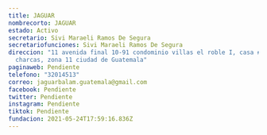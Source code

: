 ```yaml
---
title: JAGUAR
nombrecorto: JAGUAR
estado: Activo
secretario: Sivi Maraeli Ramos De Segura
secretariofunciones: Sivi Maraeli Ramos De Segura
direccion: "11 avenida final 10-91 condominio villas el roble I, casa #6, las
  charcas, zona 11 ciudad de Guatemala"
paginaweb: Pendiente
telefono: "32014513"
correo: jaguarbalam.guatemala@gmail.com
facebook: Pendiente
twitter: Pendiente
instagram: Pendiente
tiktok: Pendiente
fundacion: 2021-05-24T17:59:16.836Z
---
```

